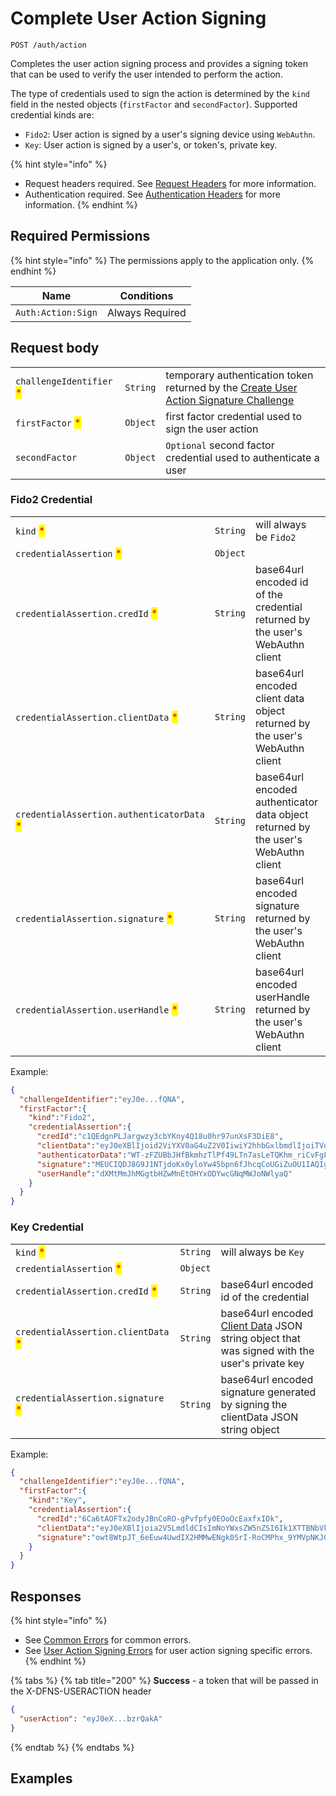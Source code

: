 # Complete User Action Signing

`POST /auth/action`

Completes the user action signing process and provides a signing token that can be used to verify the user intended to perform the action.

The type of credentials used to sign the action is determined by the `kind` field in the nested objects (`firstFactor` and `secondFactor`). Supported credential kinds are:

* `Fido2`: User action is signed by a user's signing device using `WebAuthn`.
* `Key`: User action is signed by a user's, or token's, private key.

{% hint style="info" %}
* Request headers required. See [Request Headers](../../../getting-started/request-headers.md) for more information.
* Authentication required. See [Authentication Headers](../../../getting-started/request-headers.md#authentication-headers) for more information.
{% endhint %}

## Required Permissions

{% hint style="info" %}
The permissions apply to the application only.
{% endhint %}

| Name                  | Conditions                        |
| --------------------- | --------------------------------- |
| `Auth:Action:Sign`    | Always Required                   |

## Request body

| | | |
| - | - | - |
| `challengeIdentifier` <mark style="color:red;">\*</mark> | `String` | temporary authentication token returned by the [Create User Action Signature Challenge](./initUserActionSigning.md) |
| `firstFactor` <mark style="color:red;">\*</mark> | `Object` | first factor credential used to sign the user action |
| `secondFactor` | `Object` | `Optional` second factor credential used to authenticate a user |

### Fido2 Credential

| | | |
| ------ | ----------------- | ----------- |
| `kind` <mark style="color:red;">\*</mark> | `String` | will always be `Fido2` |
| `credentialAssertion` <mark style="color:red;">\*</mark> | `Object` | |
| `credentialAssertion.credId` <mark style="color:red;">\*</mark> | `String` | base64url encoded id of the credential returned by the user's WebAuthn client |
| `credentialAssertion.clientData` <mark style="color:red;">\*</mark> | `String` | base64url encoded client data object returned by the user's WebAuthn client |
| `credentialAssertion.authenticatorData` <mark style="color:red;">\*</mark> | `String` | base64url encoded authenticator data object returned by the user's WebAuthn client |
| `credentialAssertion.signature` <mark style="color:red;">\*</mark> | `String` | base64url encoded signature returned by the user's WebAuthn client |
| `credentialAssertion.userHandle` <mark style="color:red;">\*</mark> | `String` | base64url encoded userHandle returned by the user's WebAuthn client |

Example:
```JSON
{
  "challengeIdentifier":"eyJ0e...fQNA",
  "firstFactor":{
    "kind":"Fido2",
    "credentialAssertion":{
      "credId":"c1QEdgnPLJargwzy3cbYKny4Q18u0hr97unXsF3DiE8",
      "clientData":"eyJ0eXBlIjoid2ViYXV0aG4uZ2V0IiwiY2hhbGxlbmdlIjoiTVdNME1tWTVZVFEwTURSaU56ZGhOVEZoTnpZNU9EUXdOV0k1WlRRNFkyUmhPRFppTkRrM1pUWXpPVEU1T0dZeU1EY3haakJqWXprNE1tUTVZelkxTUEiLCJvcmlnaW4iOiJodHRwczovL2FwcC5kZm5zLm5pbmphIiwiY3Jvc3NPcmlnaW4iOmZhbHNlfQ",
      "authenticatorData":"WT-zFZUBbJHfBkmhzTlPf49LTn7asLeTQKhm_riCvFgFAAAAAA",
      "signature":"MEUCIQDJ8G9J1NTjdoKx0yloYw45bpn6fJhcqCoUGiZuOU1IAQIgAtPt7S8FHFYW9OMHh3S5FVAxk-lhli-2lX22bBNSDog",
      "userHandle":"dXMtMmJhMGgtbHZwMnEtOHYxODYwcGNqMWJoNWlyaQ"
    }
  }
}
```

### Key Credential

| | | |
| ------ | ----------------- | ----------- |
| `kind` <mark style="color:red;">\*</mark> | `String` | will always be `Key` |
| `credentialAssertion` <mark style="color:red;">\*</mark> | `Object` | |
| `credentialAssertion.credId` <mark style="color:red;">\*</mark> | `String` | base64url encoded id of the credential |
| `credentialAssertion.clientData` <mark style="color:red;">\*</mark> | `String` | base64url encoded [Client Data](../../../advanced-topics/request-signing/#key-client-data) JSON string object that was signed with the user's private key |
| `credentialAssertion.signature` <mark style="color:red;">\*</mark> | `String` | base64url encoded signature generated by signing the clientData JSON string object |

Example:
```JSON
{
  "challengeIdentifier":"eyJ0e...fQNA",
  "firstFactor":{
    "kind":"Key",
    "credentialAssertion":{
      "credId":"6Ca6tAOFTx2odyJBnCoRO-gPvfpfy0EOoOcEaxfxIOk",
      "clientData":"eyJ0eXBlIjoia2V5LmdldCIsImNoYWxsZW5nZSI6Ik1XTTBNbVk1WVRRME1EUmlOemRoTlRGaE56WTVPRFF3TldJNVpUUTRZMlJoT0RaaU5EazNaVFl6T1RFNU9HWXlNRGN4WmpCall6azRNbVE1WXpZMU1BIiwib3JpZ2luIjoiaHR0cHM6Ly9hcHAuZGZucy5uaW5qYSIsImNyb3NzT3JpZ2luIjpmYWxzZX0",
      "signature":"owt8WtpJT_6eEuw4UwdIX2HMMwENgk0SrI-RoCMPhx_9YMVpNKJGmJfHUusf_R1Mor9a_hinQVuXj4_XRdeJFSY2AySXSUk",
    }
  }
}
```

## Responses

{% hint style="info" %}
* See [Common Errors](../../../getting-started/errors.md#common-errors) for common errors.
* See [User Action Signing Errors](../../../getting-started/errors.md#user-action-signing-errors) for user action signing specific errors.
{% endhint %}

{% tabs %}
{% tab title="200" %}
**Success** - a token that will be passed in the X-DFNS-USERACTION header

```JSON
{
  "userAction": "eyJ0eX...bzrQakA"
}
```
{% endtab %}
{% endtabs %}

## Examples

